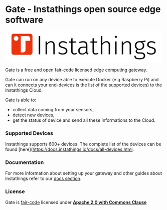 # Gate - Instathings open source edge software

<a href="https://www.instathings.io/" target="_blank">
    <img src="/images/instathings-logo-red.png" width="500"/>
</a>

Gate is a free and open fair-code licensed edge computing gateway. 

Gate can run on any device able to execute Docker (e.g Raspberry Pi) and can it connects your end-devices is the list of the supported devices) to the Instathings Cloud.

Gate is able to: 
* collect data coming from your sensors, 
* detect new devices, 
* get the status of device 
and send all these informations to the Cloud.

### Supported Devices
Instathings supports 600+ devices. The complete list of the devices can be found [here](https://docs.instathings.io/docs/all-devices.html.

### Documentation
For more information about setting up your gateway  and other guides about Instathings refer to our [docs section](https://docs.instathings.io/docs/guides/gateway-setup.html).

### License
Gate is [fair-code](https://faircode.io/) licensed under [**Apache 2.0 with Commons Clause**](https://github.com/Instathings/gate/blob/master/LICENSE.md)


